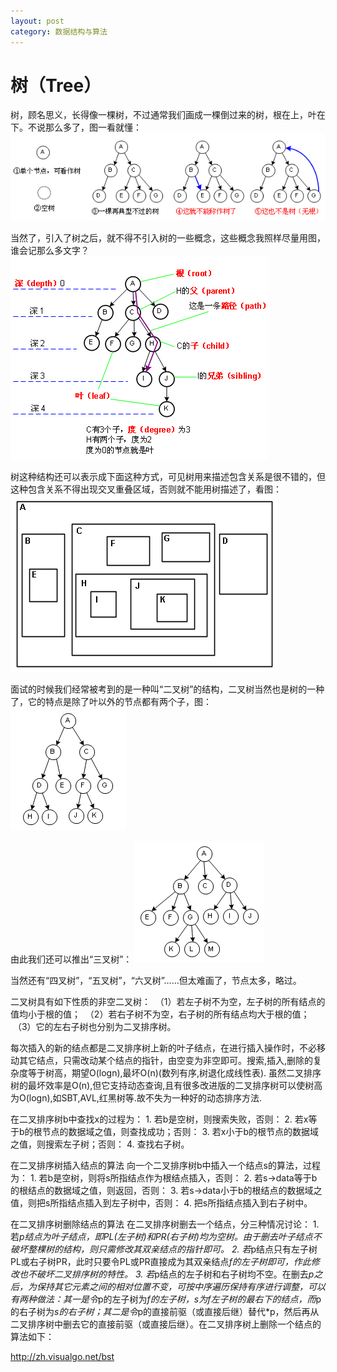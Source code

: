 ```yaml
---
layout: post
category: 数据结构与算法
---
```


# 树（Tree）
树，顾名思义，长得像一棵树，不过通常我们画成一棵倒过来的树，根在上，叶在下。不说那么多了，图一看就懂：
![](/assets/img/14813498522339.png)

当然了，引入了树之后，就不得不引入树的一些概念，这些概念我照样尽量用图，谁会记那么多文字？
![](/assets/img/14813498591450.png)

树这种结构还可以表示成下面这种方式，可见树用来描述包含关系是很不错的，但这种包含关系不得出现交叉重叠区域，否则就不能用树描述了，看图：
![](/assets/img/14813498674018.png)

面试的时候我们经常被考到的是一种叫“二叉树”的结构，二叉树当然也是树的一种了，它的特点是除了叶以外的节点都有两个子，图：
![](/assets/img/14813498800479.png)

由此我们还可以推出“三叉树”：
![](/assets/img/14813498912073.png)

当然还有“四叉树”，“五叉树”，“六叉树”……但太难画了，节点太多，略过。

二叉树具有如下性质的非空二叉树：
 （1）若左子树不为空，左子树的所有结点的值均小于根的值；
 （2）若右子树不为空，右子树的所有结点均大于根的值；
 （3）它的左右子树也分别为二叉排序树。

每次插入的新的结点都是二叉排序树上新的叶子结点，在进行插入操作时，不必移动其它结点，只需改动某个结点的指针，由空变为非空即可。搜索,插入,删除的复杂度等于树高，期望O(logn),最坏O(n)(数列有序,树退化成线性表).
虽然二叉排序树的最坏效率是O(n),但它支持动态查询,且有很多改进版的二叉排序树可以使树高为O(logn),如SBT,AVL,红黑树等.故不失为一种好的动态排序方法.

在二叉排序树b中查找x的过程为：
	1.	若b是空树，则搜索失败，否则：
	2.	若x等于b的根节点的数据域之值，则查找成功；否则：
	3.	若x小于b的根节点的数据域之值，则搜索左子树；否则：
	4.	查找右子树。

在二叉排序树插入结点的算法
向一个二叉排序树b中插入一个结点s的算法，过程为：
	1.	若b是空树，则将s所指结点作为根结点插入，否则：
	2.	若s->data等于b的根结点的数据域之值，则返回，否则：
	3.	若s->data小于b的根结点的数据域之值，则把s所指结点插入到左子树中，否则：
	4.	把s所指结点插入到右子树中。

在二叉排序树删除结点的算法
在二叉排序树删去一个结点，分三种情况讨论：
	1.	若*p结点为叶子结点，即PL(左子树)和PR(右子树)均为空树。由于删去叶子结点不破坏整棵树的结构，则只需修改其双亲结点的指针即可。
	2.	若*p结点只有左子树PL或右子树PR，此时只要令PL或PR直接成为其双亲结点*f的左子树即可，作此修改也不破坏二叉排序树的特性。
	3.	若*p结点的左子树和右子树均不空。在删去*p之后，为保持其它元素之间的相对位置不变，可按中序遍历保持有序进行调整，可以有两种做法：其一是令*p的左子树为*f的左子树，*s为*f左子树的最右下的结点，而*p的右子树为*s的右子树；其二是令*p的直接前驱（或直接后继）替代*p，然后再从二叉排序树中删去它的直接前驱（或直接后继）。在二叉排序树上删除一个结点的算法如下：

http://zh.visualgo.net/bst


